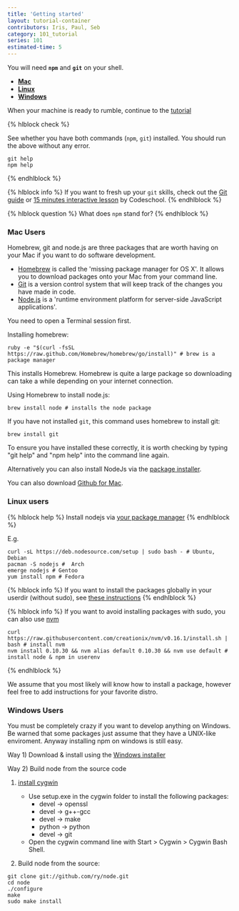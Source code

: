 ```yaml
---
title: 'Getting started'
layout: tutorial-container
contributors: Iris, Paul, Seb
category: 101_tutorial
series: 101
estimated-time: 5
---
```


You will need __`npm`__ and __`git`__ on your shell.

- [__Mac__](#mac)
- [__Linux__](#linux)
- [__Windows__](#windows)

When your machine is ready to rumble, continue to the [tutorial](22_headstart.html)

{% hlblock check %}

See whether you have both commands (`npm`, `git`) installed. You should run the above without 
any error.

~~~
git help
npm help
~~~

{% endhlblock %}

{% hlblock info %}
If you want to fresh up your `git` skills, check out the [Git guide](https://rogerdudler.github.io/git-guide/) or [15 minutes interactive lesson](https://try.github.io/levels/1/challenges/1) by Codeschool.
{% endhlblock %}

{% hlblock question %}
What does `npm` stand for?
{% endhlblock %}

<a name="mac"></a>

### Mac Users 

Homebrew, git and node.js are three packages that are worth having on your Mac if you want to do software development.
 
* [Homebrew](http://brew.sh) is called the 'missing package manager for OS X'. It allows you to download packages onto your Mac from your command line.  
* [Git](https://github.com) is a version control system that will keep track of the changes you have made in code.
* [Node.js](http://nodejs.org) is a 'runtime environment platform for server-side JavaScript applications'.

You need to open a Terminal session first.

Installing homebrew:

~~~
ruby -e "$(curl -fsSL https://raw.github.com/Homebrew/homebrew/go/install)" # brew is a package manager
~~~

This installs Homebrew. Homebrew is quite a large package so downloading can take a while depending on your internet connection.

Using Homebrew to install node.js:

~~~
brew install node # installs the node package
~~~

If you have not installed `git`, this command uses homebrew to install git: 

~~~
brew install git
~~~

To ensure you have installed these correctly, it is worth checking by typing "git help" and "npm help" into the command line again. 

Alternatively you can also install NodeJs via the [package installer](http://nodejs.org/download/).

You can also download [Github for Mac](https://mac.github.com/).


<a name="linux"></a>

### Linux users

{% hlblock help %}
Install nodejs via [your package manager](https://github.com/joyent/node/wiki/installing-node.js-via-package-manager)
{% endhlblock %}

E.g. 

~~~
curl -sL https://deb.nodesource.com/setup | sudo bash - # Ubuntu, Debian
pacman -S nodejs #  Arch
emerge nodejs # Gentoo
yum install npm # Fedora
~~~


{% hlblock info %}
If you want to install the packages globally in your userdir (without sudo), see [these instructions](https://github.com/sindresorhus/guides/blob/master/npm-global-without-sudo-linux.md)
{% endhlblock %}

{% hlblock info %}
If you want to avoid installing packages with sudo, you can also use [nvm](https://github.com/creationix/nvm)

~~~
curl https://raw.githubusercontent.com/creationix/nvm/v0.16.1/install.sh | bash # install nvm
nvm install 0.10.30 && nvm alias default 0.10.30 && nvm use default # install node & npm in userenv
~~~

{% endhlblock %}


We assume that you most likely will know how to install a package, however feel free to add instructions for your favorite distro.
 
<a name="windows"></a>

### Windows Users 

You must be completely crazy if you want to develop anything on Windows.
Be warned that some packages just assume that they have a UNIX-like enviroment.
Anyway installing npm on windows is still easy.

Way 1) Download & install using the [Windows installer](http://nodejs.org/download/)

Way 2) Build node from the source code  

1. [install cygwin](http://www.mcclean-cooper.com/valentino/cygwin_install/)
    - Use setup.exe in the cygwin folder to install the following packages:
        * devel → openssl 
        * devel → g++-gcc 
        * devel → make 
        * python → python 
        * devel → git
     - Open the cygwin command line with Start > Cygwin > Cygwin Bash Shell.
  

2. Build node from the source:

~~~
git clone git://github.com/ry/node.git
cd node
./configure
make
sudo make install
~~~

